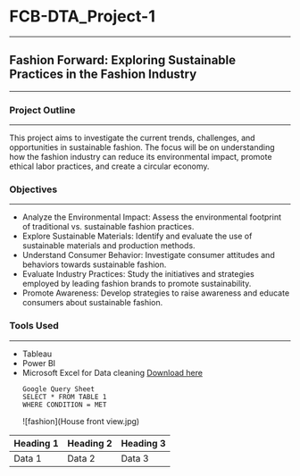 # FCB-DTA_Project-1
---
## Fashion Forward: Exploring Sustainable Practices in the Fashion Industry
---
### Project Outline
---
This project aims to investigate the current trends, challenges, and opportunities in sustainable fashion. The focus will be on understanding how the fashion industry can reduce its environmental impact, promote ethical labor practices, and create a circular economy.
### Objectives
---
- Analyze the Environmental Impact: Assess the environmental footprint of traditional vs. sustainable fashion practices.
- Explore Sustainable Materials: Identify and evaluate the use of sustainable materials and production methods.
- Understand Consumer Behavior: Investigate consumer attitudes and behaviors towards sustainable fashion.
- Evaluate Industry Practices: Study the initiatives and strategies employed by leading fashion brands to promote sustainability.
- Promote Awareness: Develop strategies to raise awareness and educate consumers about sustainable fashion.
### Tools Used
---
- Tableau
- Power BI
- Microsoft Excel for Data cleaning [Download here](https://www.microsoft.com/en-us/microsoft-365/excel)
  ~~~
  Google Query Sheet
  SELECT * FROM TABLE 1
  WHERE CONDITION = MET
  ~~~
  ![fashion](House front view.jpg)
  
|Heading 1 | Heading 2 | Heading 3|
|----------|-----------|----------|
|Data 1 | Data 2 | Data 3|



